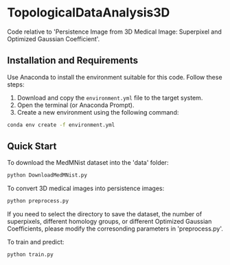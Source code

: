 # TopologicalDataAnalysis3D
Code relative to 'Persistence Image from 3D Medical Image: Superpixel and Optimized Gaussian Coefficient'.

## Installation and Requirements
Use Anaconda to install the environment suitable for this code. Follow these steps:

1. Download and copy the `environment.yml` file to the target system.
2. Open the terminal (or Anaconda Prompt).
3. Create a new environment using the following command:
  ```bash
conda env create -f environment.yml
  ```

## Quick Start
To download the MedMNist dataset into the 'data' folder:
```bash
python DownloadMedMNist.py
```
To convert 3D medical images into persistence images:
```bash
python preprocess.py
```
If you need to select the directory to save the dataset, the number of superpixels, different homology groups, or different Optimized Gaussian Coefficients, please modify the corresonding parameters in 'preprocess.py'.

To train and predict:
```bash
python train.py
```
